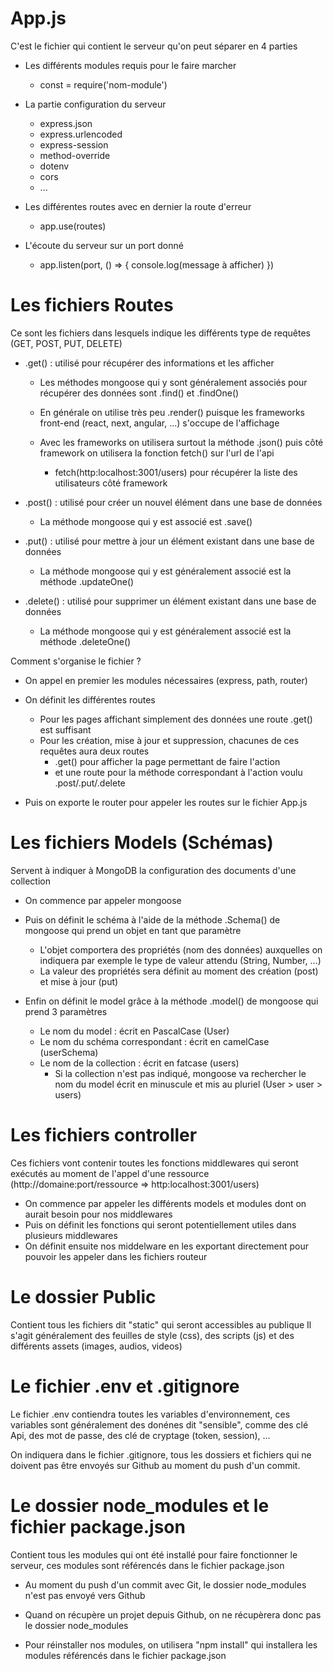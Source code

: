 # App.js

C'est le fichier qui contient le serveur qu'on peut séparer en 4 parties
* Les différents modules requis pour le faire marcher 
    * const = require('nom-module')

* La partie configuration du serveur
    * express.json
    * express.urlencoded
    * express-session
    * method-override
    * dotenv
    * cors
    * ...

* Les différentes routes avec en dernier la route d'erreur
    * app.use(routes)

* L'écoute du serveur sur un port donné
    * app.listen(port, () => { console.log(message à afficher) })

# Les fichiers Routes

Ce sont les fichiers dans lesquels indique les différents type de requêtes (GET, POST, PUT, DELETE)
* .get() : utilisé pour récupérer des informations et les afficher
    * Les méthodes mongoose qui y sont généralement associés pour récupérer des données sont .find() et .findOne()

    * En générale on utilise très peu .render() puisque les frameworks front-end (react, next, angular, ...) s'occupe de l'affichage

    * Avec les frameworks on utilisera surtout la méthode .json() puis côté framework on utilisera la fonction fetch() sur l'url de l'api 
        * fetch(http:localhost:3001/users) pour récupérer la liste des utilisateurs côté framework

* .post() : utilisé pour créer un nouvel élément dans une base de données
    * La méthode mongoose qui y est associé est .save()

* .put() : utilisé pour mettre à jour un élément existant dans une base de données
    * La méthode mongoose qui y est généralement associé est la méthode .updateOne()

* .delete() : utilisé pour supprimer un élément existant dans une base de données
    * La méthode mongoose qui y est généralement associé est la méthode .deleteOne()

Comment s'organise le fichier ?
* On appel en premier les modules nécessaires (express, path, router)

* On définit les différentes routes
    * Pour les pages affichant simplement des données une route .get() est suffisant
    * Pour les création, mise à jour et suppression, chacunes de ces requêtes aura deux routes 
        * .get() pour afficher la page permettant de faire l'action
        * et une route pour la méthode correspondant à l'action voulu .post/.put/.delete

* Puis on exporte le router pour appeler les routes sur le fichier App.js

# Les fichiers Models (Schémas)

Servent à indiquer à MongoDB la configuration des documents d'une collection
* On commence par appeler mongoose

* Puis on définit le schéma à l'aide de la méthode .Schema() de mongoose qui prend un objet en tant que paramètre
    * L'objet comportera des propriétés (nom des données) auxquelles on indiquera par exemple le type de valeur attendu (String, Number, ...)
    * La valeur des propriétés sera définit au moment des création (post) et mise à jour (put)

* Enfin on définit le model grâce à la méthode .model() de mongoose qui prend 3 paramètres
    * Le nom du model : écrit en PascalCase (User)
    * Le nom du schéma correspondant : écrit en camelCase (userSchema)
    * Le nom de la collection : écrit en fatcase (users)
        * Si la collection n'est pas indiqué, mongoose va rechercher le nom du model écrit en minuscule et mis au pluriel (User > user > users)

# Les fichiers controller

Ces fichiers vont contenir toutes les fonctions middlewares qui seront exécutés au moment de l'appel d'une ressource (http://domaine:port/ressource => http:localhost:3001/users)

* On commence par appeler les différents models et modules dont on aurait besoin pour nos middlewares
* Puis on définit les fonctions qui seront potentiellement utiles dans plusieurs middlewares
* On définit ensuite nos middelware en les exportant directement pour pouvoir les appeler dans les fichiers routeur

# Le dossier Public

Contient tous les fichiers dit "static" qui seront accessibles au publique
Il s'agit généralement des feuilles de style (css), des scripts (js) et des différents assets (images, audios, videos)

# Le fichier .env et .gitignore

Le fichier .env contiendra toutes les variables d'environnement, ces variables sont généralement des donénes dit "sensible", comme des clé Api, des mot de passe, des clé de cryptage (token, session), ...

On indiquera dans le fichier .gitignore, tous les dossiers et fichiers qui ne doivent pas être envoyés sur Github au moment du push d'un commit.

# Le dossier node_modules et le fichier package.json

Contient tous les modules qui ont été installé pour faire fonctionner le serveur, ces modules sont référencés dans le fichier package.json

* Au moment du push d'un commit avec Git, le dossier node_modules n'est pas envoyé vers Github

* Quand on récupère un projet depuis Github, on ne récupèrera donc pas le dossier node_modules

* Pour réinstaller nos modules, on utilisera "npm install" qui installera les modules référencés dans le fichier package.json